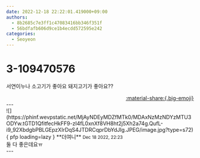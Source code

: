 ```yaml
---
date: 2022-12-18 22:22:01.419000+09:00
authors:
  - 8b2685c7e3ff1c47083416bb346f351f
  - 56bdfafb606d9ce1b4ecdd572595e242
categories:
  - Seoyeon
---
```


# 3-109470576

<div class="post-container" markdown="1">
<div class="content-container md-sidebar__scrollwrap" markdown="1">

서연이누나 소고기가 좋아요 돼지고기가 좋아요??

</div>
</div>

<div style="text-align: right;" markdown="1">
<a href="https://weverse.io/fromis9/fanpost/3-109470576" style="text-align: right;">:material-share:{.big-emoji}</a>
</div>
---

<div class="comments-container md-sidebar__scrollwrap" markdown="1">
<div class="comment" markdown="1">
<div class='id-container' markdown="1">
![](https://phinf.wevpstatic.net/MjAyNDEyMDZfMTk0/MDAxNzMzNDYzMTU3ODYw.tGTD1QfitfecHkFF9-zI4fL0xnXf8VH8ht2j5Xh2a74g.QufL-i9_92XbdgbPBLGEpzXIrDqS4JTDRCqprDbYdJIg.JPEG/image.jpg?type=s72){ pfp loading=lazy }
**<span class="artist">더여니</span>** <small>Dec 18 2022, 22:23</small><br>
</div>
<div class='comment-body' markdown="1">
둘 다 좋은데요ㅠ
</div>
</div>
</div>
---
